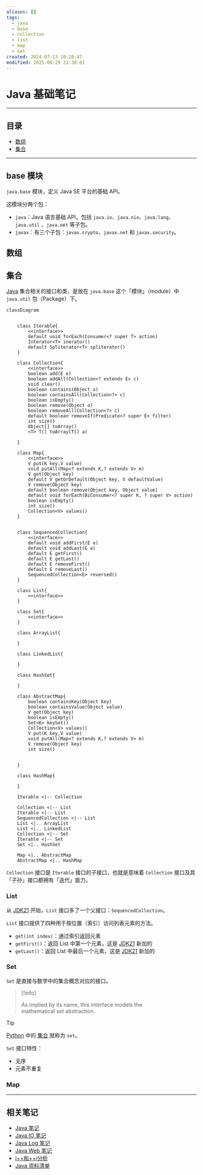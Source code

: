 ```yaml
---
aliases: []
tags:
  - java
  - base
  - collection
  - list
  - map
  - set
created: 2024-07-13 10:28:47
modified: 2025-08-29 21:30:01
---
```


# Java 基础笔记

---

## 目录

* [数组](#数组)
* [集合](#集合)

---

## base 模块

`java.base` 模块，定义 Java SE 平台的基础 API。

这模块分两个包：

* `java`：Java 语言基础 API，包括 `java.io`、`java.nio`、`java.lang`、`java.util` 、`java.net` 等子包。
* `javax`：有三个子包：`javax.crypto`、`javax.net` 和 `javax.security`。

## 数组

## 集合

[Java](Java_Note.md) 集合相关的接口和类，是放在 `java.base` 这个「模块」（module）中 `java.util` 包（Package）下。

```mermaid
classDiagram


	class Iterable{
		<<interface>>
		default void forEach(Consumer<? super T> action)
		Interator<T> inerator()
		default Spliterator<T> spliterator()
	}

	class Collection{
		<<interface>>
		boolean add(E e)
		boolean addAll(Collection<? extends E> c)
		void clear()
		boolean contains(Object o)
		boolean containsAll(Collection<?> c)
		boolean isEmpty()
		boolean remove(Object o)
		boolean removeAll(Collection<?> c)
		default boolean removeIf(Predicate<? super E> filter)
		int size()
		Object[] toArray()
		<T> T[] toArray(T[] a)
		
	}

	class Map{
		<<interface>>
		V put(K key,V value)
		void putAll(Map<? extends K,? extends V> m)
		V get(Object key)
		default V getOrDefault(Object key, V defaultValue)
		V remove(Object key)
		default boolean remove(Object key, Object value)
		default void forEach(BiConsumer<? super K, ? super V> action)
		boolean isEmpty()
		int size()
		Collection<V> values()
	}


	class SequencedCollection{
		<<interface>>
		default void addFirst(E e)
		default void addLast(E e)
		default E getFirst()
		default E getLast()
		default E removeFirst()
		default E removeLast()
		SequencedCollection<E> reversed()	
	}

	class List{
		<<interface>>
	}

	class Set{
		<<interface>>
	}

	class ArrayList{
	
	}

	class LinkedList{
		
	}

	class HashSet{
		
	}

	class AbstractMap{
		boolean containsKey(Object key)
		boolean containsValue(Object value)
		V get(Object key)
		boolean isEmpty()
		Set<K> keySet()
		Collection<V> values()
		V put(K key,V value)
		void putAll(Map<? extends K,? extends V> m)
		V remove(Object key)
		int size()
		
		
	}

	class HashMap{
		
	}

	Iterable <|-- Collection

	Collection <|-- List
	Iterable <|-- List
	SequencedCollection <|-- List
	List <|.. ArrayList
	List <|.. LinkedList
	Collection <|-- Set
	Iterable <|-- Set
	Set <|.. HashSet

	Map <|.. AbstractMap
	AbstractMap <|.. HashMap

```

`Collection` 接口是 `Iterable` 接口的子接口，也就是意味着 `Collection` 接口及其「子孙」接口都拥有「迭代」能力。

### List

从 [JDK21](Java_Note.md#JDK21) 开始，`List` 接口多了一个父接口：`SequencedCollection`。

`List` 接口提供了四种用于按位置（索引）访问列表元素的方法。

* `get(int index)`：通过索引返回元素
* `getFirst()`：返回 List 中第一个元素，这是 [JDK21](Java_Note.md#JDK21) 新加的
* `getLast()`：返回 List 中最后一个元素，这是 [JDK21](Java_Note.md#JDK21) 新加的

### Set

`Set` 是直接与数学中的集合概念对应的接口。

> [!info] 
> 
> As implied by its name, this interface models the mathematical *set* abstraction.

> [!tip] 
> 
> [Python](../Python/Python_Note.md) 中的 [集合](../Python/Python_Syntax.md#集合) 就称为 `set`。

`Set` 接口特性：

* 无序
* 元素不重复

### Map

---

## 相关笔记

* [Java 笔记](Java_Note.md)
* [Java IO 笔记](Java_IO_Note.md)
* [Java Log 笔记](Java_Log_Note.md)
* [Java Web 笔记](Java_Servlet_Note.md)
* [i++和++i分析](i++和++i分析.md)
* [Java 资料清单](Java_Material.md)

